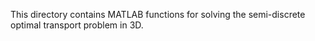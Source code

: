 This directory contains MATLAB functions for solving the semi-discrete optimal transport problem in 3D.
